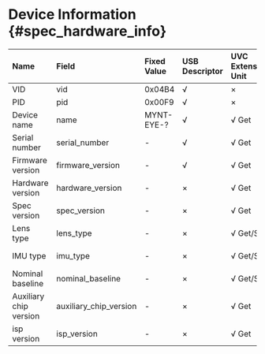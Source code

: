 # Device Information {#spec_hardware_info}

| Name | Field | Fixed Value | USB Descriptor | UVC Extension Unit | Bytes | Note |
| :----- | :----- | :-------- | :-------------- | :----------------- | :-------- | :----- |
| VID | vid | 0x04B4 | √ | × | 2 | |
| PID | pid | 0x00F9 | √ | × | 2 | |
| Device name | name | MYNT-EYE-? | √ | √ Get | 16 | MYNT-EYE-S1000 |
| Serial number | serial_number | - | √ | √ Get | 16 | |
| Firmware version | firmware_version | - | √ | √ Get | 2 | major,minor |
| Hardware version | hardware_version | - | × | √ Get | 3 | major,minor,flag |
| Spec version | spec_version | - | × | √ Get | 2 | major,minor |
| Lens type | lens_type | - | × | √ Get/Set | 4 | vendor(2),product(2); default: 0 |
| IMU type | imu_type | - | × | √ Get/Set | 4 | vendor(2),product(2); default: 0 |
| Nominal baseline | nominal_baseline | - | × | √ Get/Set | 2 | unit: mm; default: 0 |
| Auxiliary chip version | auxiliary_chip_version | - | × | √ Get | 2 | major,minor |
| isp version | isp_version | - | × | √ Get | 2 | major,minor |
